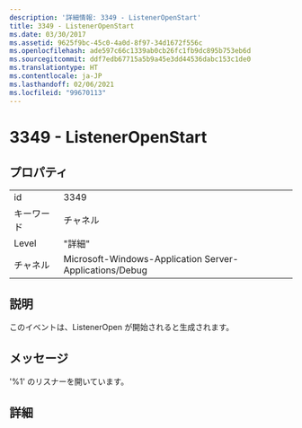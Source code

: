 ```yaml
---
description: '詳細情報: 3349 - ListenerOpenStart'
title: 3349 - ListenerOpenStart
ms.date: 03/30/2017
ms.assetid: 9625f9bc-45c0-4a0d-8f97-34d1672f556c
ms.openlocfilehash: ade597c66c1339ab0cb26fc1fb9dc895b753eb6d
ms.sourcegitcommit: ddf7edb67715a5b9a45e3dd44536dabc153c1de0
ms.translationtype: HT
ms.contentlocale: ja-JP
ms.lasthandoff: 02/06/2021
ms.locfileid: "99670113"
---
```

# <a name="3349---listeneropenstart"></a>3349 - ListenerOpenStart

## <a name="properties"></a>プロパティ  
  
|||  
|-|-|  
|id|3349|  
|キーワード|チャネル|  
|Level|"詳細"|  
|チャネル|Microsoft-Windows-Application Server-Applications/Debug|  
  
## <a name="description"></a>説明  

 このイベントは、ListenerOpen が開始されると生成されます。  
  
## <a name="message"></a>メッセージ  

 '%1' のリスナーを開いています。  
  
## <a name="details"></a>詳細

